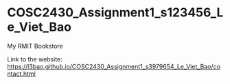 # COSC2430_Assignment1_s123456_Le_Viet_Bao
 My RMIT Bookstore
 
 Link to the website: https://l3bao.github.io/COSC2430_Assignment1_s3979654_Le_Viet_Bao/contact.html 
